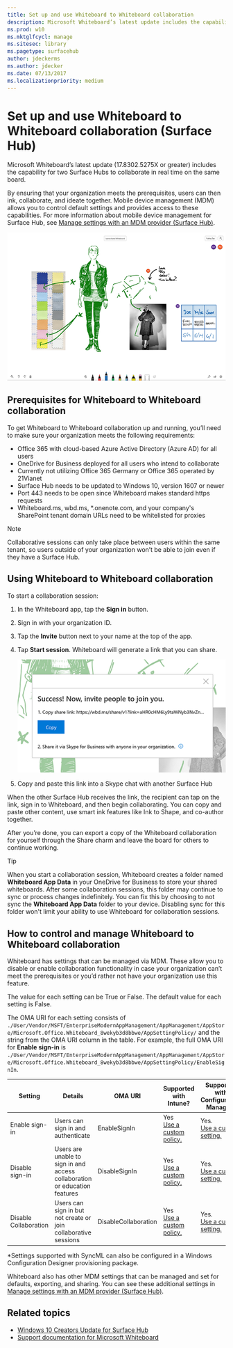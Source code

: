 ```yaml
---
title: Set up and use Whiteboard to Whiteboard collaboration 
description: Microsoft Whiteboard’s latest update includes the capability for two Surface Hubs to collaborate in real time on the same board.
ms.prod: w10
ms.mktglfcycl: manage
ms.sitesec: library
ms.pagetype: surfacehub
author: jdeckerms
ms.author: jdecker
ms.date: 07/13/2017
ms.localizationpriority: medium
---
```


# Set up and use Whiteboard to Whiteboard collaboration (Surface Hub)

Microsoft Whiteboard’s latest update (17.8302.5275X or greater) includes the capability for two Surface Hubs to collaborate in real time on the same board. 

By ensuring that your organization meets the prerequisites, users can then ink, collaborate, and ideate together. Mobile device management (MDM) allows you to control default settings and provides access to these capabilities. For more information about mobile device management for Surface Hub, see [Manage settings with an MDM provider (Surface Hub)](manage-settings-with-mdm-for-surface-hub.md).

![example of a whiteboard with collaborative inking](images/wb-collab-example.png)

## Prerequisites for Whiteboard to Whiteboard collaboration

To get Whiteboard to Whiteboard collaboration up and running, you’ll need to make sure your organization meets the following requirements:

- Office 365 with cloud-based Azure Active Directory (Azure AD) for all users
- OneDrive for Business deployed for all users who intend to collaborate
- Currently not utilizing Office 365 Germany or Office 365 	operated by 21Vianet
- Surface Hub needs to be updated to Windows 10, version 1607 or newer
- Port 443 needs to be open since Whiteboard makes standard https requests
- Whiteboard.ms, wbd.ms, \*.onenote.com, and your company's SharePoint tenant domain URLs need to be whitelisted for proxies

 
>[!NOTE]
>Collaborative sessions can only take place between users within the same tenant, so users outside of your organization won’t be able to join even if they have a Surface Hub.

## Using Whiteboard to Whiteboard collaboration

To start a collaboration session:

1.	In the Whiteboard app, tap the **Sign in** button.
2.	Sign in with your organization ID.
3.	Tap the **Invite** button next to your name at the top of the app.
4.	Tap **Start session**. Whiteboard will generate a link that you can share.

    ![screenshot of the link dialog box on whiteboard](images/wb-collab-link.png)
    
5.	Copy and paste this link into a Skype chat with another Surface Hub

When the other Surface Hub receives the link, the recipient can tap on the link, sign in to Whiteboard, and then begin collaborating. You can copy and paste other content, use smart ink features like Ink to Shape, and co-author together.

After you’re done, you can export a copy of the Whiteboard collaboration for yourself through the Share charm and leave the board for others to continue working. 

>[!TIP]
>When you start a collaboration session, Whiteboard creates a folder named **Whiteboard App Data** in your OneDrive for Business to store your shared whiteboards. After some collaboration sessions, this folder may continue to sync or process changes indefinitely. You can fix this by choosing to not sync the **Whiteboard App Data** folder to your device. Disabling sync for this folder won't limit your ability to use Whiteboard for collaboration sessions.

## How to control and manage Whiteboard to Whiteboard collaboration

Whiteboard has settings that can be managed via MDM. These allow you to disable or enable collaboration functionality in case your organization can’t meet the prerequisites or you’d rather not have your organization use this feature. 

The value for each setting can be True or False. The default value for each setting is False. 
 
The OMA URI for each setting consists of `./User/Vendor/MSFT/EnterpriseModernAppManagement/AppManagement/AppStore/Microsoft.Office.Whiteboard_8wekyb3d8bbwe/AppSettingPolicy/` and the string from the OMA URI column in the table. For example, the full OMA URI for **Enable sign-in** is `./User/Vendor/MSFT/EnterpriseModernAppManagement/AppManagement/AppStore/Microsoft.Office.Whiteboard_8wekyb3d8bbwe/AppSettingPolicy/EnableSignIn`.

| Setting | Details | OMA URI | Supported with<br>Intune? | Supported with<br>Configuration Manager? | Supported with<br>SyncML*? |
| --- | ---- | --- |---- | --- | --- |
| Enable sign-in | Users can sign in and authenticate | EnableSignIn  | Yes <br> [Use a custom policy.](manage-settings-with-mdm-for-surface-hub.md#example-intune)  |  Yes.<br> [Use a custom setting.](manage-settings-with-mdm-for-surface-hub.md#example-sccm) | Yes |
| Disable sign-in | Users are unable to sign in and access collaboration or education features | DisableSignIn  | Yes <br> [Use a custom policy.](manage-settings-with-mdm-for-surface-hub.md#example-intune)  |  Yes.<br> [Use a custom setting.](manage-settings-with-mdm-for-surface-hub.md#example-sccm) | Yes |
| Disable Collaboration | Users can sign in but not create or join collaborative sessions | DisableCollaboration  | Yes <br> [Use a custom policy.](manage-settings-with-mdm-for-surface-hub.md#example-intune)  |  Yes.<br> [Use a custom setting.](manage-settings-with-mdm-for-surface-hub.md#example-sccm) | Yes |
\*Settings supported with SyncML can also be configured in a Windows Configuration Designer provisioning package.

Whiteboard also has other MDM settings that can be managed and set for defaults, exporting, and sharing. You can see these additional settings in [Manage settings with an MDM provider (Surface Hub)](manage-settings-with-mdm-for-surface-hub.md#whiteboard-collaboration-settings).





## Related topics

- [Windows 10 Creators Update for Surface Hub](https://www.microsoft.com/surface/support/surface-hub/windows-10-creators-update-surface-hub)
- [Support documentation for Microsoft Whiteboard](https://support.office.com/en-us/article/Whiteboard-Help-0c0f2aa0-b1bb-491c-b814-fd22de4d7c01)